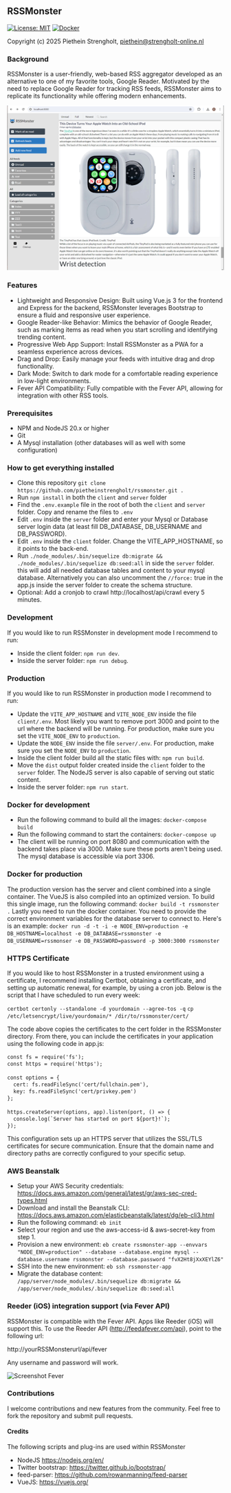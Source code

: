 ## RSSMonster
[![License: MIT](https://img.shields.io/badge/License-MIT-brightgreen.svg)](https://opensource.org/licenses/MIT)
[![Docker](https://img.shields.io/docker/pulls/pietheinstrengholt/rssmonster.svg)](https://hub.docker.com/r/pietheinstrengholt/rssmonster/builds)

Copyright (c) 2025 Piethein Strengholt, piethein@strengholt-online.nl

### Background
RSSMonster is a user-friendly, web-based RSS aggregator developed as an alternative to one of my favorite tools, Google Reader. Motivated by the need to replace Google Reader for tracking RSS feeds, RSSMonster aims to replicate its functionality while offering modern enhancements.

![Screenshot](client/src/assets/screenshots/screenshot01.png)

### Features
- Lightweight and Responsive Design: Built using Vue.js 3 for the frontend and Express for the backend, RSSMonster leverages Bootstrap to ensure a fluid and responsive user experience.
- Google Reader-like Behavior: Mimics the behavior of Google Reader, such as marking items as read when you start scrolling and identifying trending content.
- Progressive Web App Support: Install RSSMonster as a PWA for a seamless experience across devices.
- Drag and Drop: Easily manage your feeds with intuitive drag and drop functionality.
- Dark Mode: Switch to dark mode for a comfortable reading experience in low-light environments.
- Fever API Compatibility: Fully compatible with the Fever API, allowing for integration with other RSS tools.

### Prerequisites
* NPM and NodeJS 20.x or higher
* Git
* A Mysql installation (other databases will as well with some configuration)

### How to get everything installed
* Clone this repository `git clone https://github.com/pietheinstrengholt/rssmonster.git .`
* Run `npm install` in both the `client` and `server` folder
* Find the `.env.example` file in the root of both the `client` and `server` folder. Copy and rename the files to `.env`
* Edit `.env` inside the `server` folder and enter your Mysql or Database server login data (at least fill DB_DATABASE, DB_USERNAME and DB_PASSWORD).
* Edit `.env` inside the `client` folder. Change the VITE_APP_HOSTNAME, so it points to the back-end.
* Run `./node_modules/.bin/sequelize db:migrate && ./node_modules/.bin/sequelize db:seed:all` in side the `server` folder. this will add all needed database tables and content to your mysql database. Alternatively you can also uncomment the `//force:` true in the app.js inside the server folder to create the schema structure.
* Optional: Add a cronjob to crawl http://localhost/api/crawl every 5 minutes.

### Development
If you would like to run RSSMonster in development mode I recommend to run:
- Inside the client folder: `npm run dev`.
- Inside the server folder: `npm run debug`.

### Production
If you would like to run RSSMonster in production mode I recommend to run:
- Update the `VITE_APP_HOSTNAME` and `VITE_NODE_ENV` inside the file `client/.env`. Most likely you want to remove port 3000 and point to the url where the backend will be running. For production, make sure you set the `VITE_NODE_ENV` to `production`.
- Update the `NODE_ENV` inside the file `server/.env`. For production, make sure you set the `NODE_ENV` to `production`.
- Inside the client folder build all the static files with: `npm run build`.
- Move the `dist` output folder created inside the `client` folder to the `server` folder. The NodeJS server is also capable of serving out static content.
- Inside the server folder: `npm run start`.

### Docker for development
- Run the following command to build all the images: `docker-compose build`
- Run the following command to start the containers: `docker-compose up`
- The client will be running on port 8080 and communication with the backend takes place via 3000. Make sure these ports aren't being used. The mysql database is accessible via port 3306.

### Docker for production
The production version has the server and client combined into a single container. The VueJS is also compiled into an optimized version. To build this single image, run the following command: `docker build -t rssmonster .`
Lastly you need to run the docker container. You need to provide the correct environment variables for the database server to connect to. Here's is an example: `docker run -d -t -i -e NODE_ENV=production -e DB_HOSTNAME=localhost -e DB_DATABASE=rssmonster -e DB_USERNAME=rssmonser -e DB_PASSWORD=password -p 3000:3000 rssmonster`

### HTTPS Certificate
If you would like to host RSSMonster in a trusted environment using a certificate, I recommend installing Certbot, obtaining a certificate, and setting up automatic renewal, for example, by using a cron job. Below is the script that I have scheduled to run every week:

`certbot certonly --standalone -d yourdomain --agree-tos -q`
`cp /etc/letsencrypt/live/yourdomain/* /dir/to/rssmonster/cert/`

The code above copies the certificates to the cert folder in the RSSMonster directory. From there, you can include the certificates in your application using the following code in app.js:

```
const fs = require('fs');
const https = require('https');

const options = {
  cert: fs.readFileSync('cert/fullchain.pem'),
  key: fs.readFileSync('cert/privkey.pem')
};

https.createServer(options, app).listen(port, () => {
  console.log(`Server has started on port ${port}!`);
});
```

This configuration sets up an HTTPS server that utilizes the SSL/TLS certificates for secure communication. Ensure that the domain name and directory paths are correctly configured to your specific setup.

### AWS Beanstalk
- Setup your AWS Security credentials: https://docs.aws.amazon.com/general/latest/gr/aws-sec-cred-types.html
- Download and install the Beanstalk CLI: https://docs.aws.amazon.com/elasticbeanstalk/latest/dg/eb-cli3.html
- Run the following command: `eb init`
- Select your region and use the aws-access-id & aws-secret-key from step 1.
- Provision a new environment: `eb create rssmonster-app --envvars "NODE_ENV=production" --database --database.engine mysql --database.username rssmonster --database.password "fvX2Ht8jXxXEYlZ6"`
- SSH into the new environment: `eb ssh rssmonster-app`
- Migrate the database content: `/app/server/node_modules/.bin/sequelize db:migrate && /app/server/node_modules/.bin/sequelize db:seed:all`

### Reeder (iOS) integration support (via Fever API)
RSSMonster is compatible with the Fever API. Apps like Reeder (iOS) will support this. To use the Reeder API (http://feedafever.com/api), point to the following url:

http://yourRSSMonsterurl/api/fever

Any username and password will work.

![Screenshot Fever](client/src/assets/screenshots/fever.png)

### Contributions
I welcome contributions and new features from the community. Feel free to fork the repository and submit pull requests.

#### Credits
The following scripts and plug-ins are used within RSSMonster

* NodeJS https://nodejs.org/en/
* Twitter bootstrap: https://twitter.github.io/bootstrap/
* feed-parser: https://github.com/rowanmanning/feed-parser
* VueJS: https://vuejs.org/